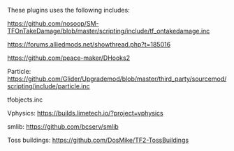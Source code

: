 These plugins uses the following includes:

https://github.com/nosoop/SM-TFOnTakeDamage/blob/master/scripting/include/tf_ontakedamage.inc

https://forums.alliedmods.net/showthread.php?t=185016

https://github.com/peace-maker/DHooks2

Particle: https://github.com/GIider/Upgrademod/blob/master/third_party/sourcemod/scripting/include/particle.inc

tfobjects.inc

Vphysics: https://builds.limetech.io/?project=vphysics

smlib: https://github.com/bcserv/smlib

Toss buildings: https://github.com/DosMike/TF2-TossBuildings
